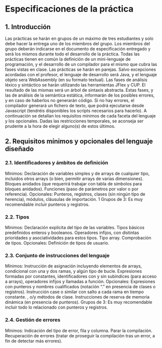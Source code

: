 # Especificaciones de la práctica

## 1. Introducción
Las prácticas se harán en grupos de un máximo de tres estudiantes y solo debe hacer
la entrega uno de los miembros del grupo. Los miembros del grupo deberán indicarse en el
documento de especificación entregado y será los mismos durante todo el desarrollo de la
práctica.
Todas las prácticas tienen en común la definición de un mini-lenguaje de programación,
y el desarrollo de un compilador para el mismo que cubra las fases vistas en clase. Las
prácticas se harán en parejas. Salvo excepciones acordadas con el profesor, el lenguaje de
desarrollo será Java, y el lenguaje objeto sera WebAssembly (en su formato textual). Las
fases de análisis léxico y sintáctico se harán utilizando las herramientas JFlex y CUP. El
resultado de las mismas será un árbol de sintaxis abstracta. Estas fases, y las de análisis de
la semántica estática, informarán de los posibles errores, y en caso de haberlos no generarán
código. Si no hay errores, el compilador generará un fichero de texto, que podrá ejecutarse
desde Javascript (tendréis disponibles los scripts necesarios para hacerlo). A continuación
se detallan los requisitos mínimos de cada faceta del lenguaje y los opcionales. Dadas las
restricciones temporales, se aconseja ser prudente a la hora de elegir alguno(s) de estos
últimos.
## 2. Requisitos mínimos y opcionales del lenguaje diseñado
### 2.1. Identificadores y ámbitos de definición
Mínimos: Declaración de variables simples y de arrays de cualquier tipo, incluidos otros
arrays (o bien, permitir arrays de varias dimensiones). Bloques anidados (que requerirá trabajar
con tabla de símbolos para bloques anidados). Funciones (paso de parámetros por valor
o por referencia).
Opcionales: Punteros, registros, clases (sin ningún tipo de herencia), módulos, cláusulas
de importación.
1
Grupos de 3: Es muy recomendable incluir punteros y registros.
### 2.2. Tipos
Mínimos: Declaración explícita del tipo de las variables. Tipos básicos predefinidos
enteros y booleanos. Operadores infijos, con distintas prioridades y asociatividades para
estos tipos. Tipo array. Comprobación de tipos.
Opcionales: Definición de tipos de usuario.
### 2.3. Conjunto de instrucciones del lenguaje
Mínimos: Instrucción de asignación incluyendo elementos de arrays, condicional con una
y dos ramas, y algún tipo de bucle. Expresiones formadas por constantes, identificadores con
y sin subíndices (para acceso a arrays), operadores infijos y llamadas a función.
Opcionales: Expresiones con punteros y nombres cualificados (notación “.” en presencia
de clases o registros). Instrucción case o similar con salto a cada rama en tiempo constante.
, o/y métodos de clase. Instrucciones de reserva de memoria dinámica (en presencia de
punteros).
Grupos de 3: Es muy recomendable incluir todo lo relacionado con punteros y registros.
### 2.4. Gestión de errores
Mínimos: Indicación del tipo de error, fila y columna. Parar la compilación. Recuperación
de errores (tratar de proseguir la compilación tras un error, a fin de detectar más
errores).
